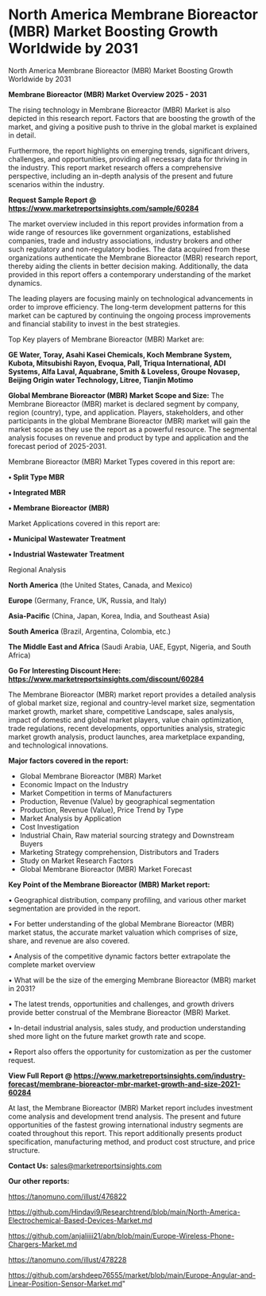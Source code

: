 # North America Membrane Bioreactor (MBR) Market Boosting Growth Worldwide by 2031
North America Membrane Bioreactor (MBR) Market Boosting Growth Worldwide by 2031

<Strong> Membrane Bioreactor (MBR) Market Overview 2025 - 2031</strong>

The rising technology in Membrane Bioreactor (MBR) Market is also depicted in this research report. Factors that are boosting the growth of the market, and giving a positive push to thrive in the global market is explained in detail.

Furthermore, the report highlights on emerging trends, significant drivers, challenges, and opportunities, providing all necessary data for thriving in the industry. This report market research offers a comprehensive perspective, including an in-depth analysis of the present and future scenarios within the industry.

<strong>Request Sample Report @ <a href=https://www.marketreportsinsights.com/sample/60284>https://www.marketreportsinsights.com/sample/60284</a></strong>

The market overview included in this report provides information from a wide range of resources like government organizations, established companies, trade and industry associations, industry brokers and other such regulatory and non-regulatory bodies. The data acquired from these organizations authenticate the Membrane Bioreactor (MBR) research report, thereby aiding the clients in better decision making. Additionally, the data provided in this report offers a contemporary understanding of the market dynamics.

The leading players are focusing mainly on technological advancements in order to improve efficiency. The long-term development patterns for this market can be captured by continuing the ongoing process improvements and financial stability to invest in the best strategies.

Top Key players of Membrane Bioreactor (MBR) Market are:

<strong>GE Water, Toray, Asahi Kasei Chemicals, Koch Membrane System, Kubota, Mitsubishi Rayon, Evoqua, Pall, Triqua International, ADI Systems, Alfa Laval, Aquabrane, Smith & Loveless, Groupe Novasep, Beijing Origin water Technology, Litree, Tianjin Motimo</strong>

<strong><b>Global Membrane Bioreactor (MBR) Market Scope and Size:</b></strong>
The Membrane Bioreactor (MBR) market is declared segment by company, region (country), type, and application. Players, stakeholders, and other participants in the global Membrane Bioreactor (MBR) market will gain the market scope as they use the report as a powerful resource. The segmental analysis focuses on revenue and product by type and application and the forecast period of 2025-2031.

Membrane Bioreactor (MBR) Market Types covered in this report are:

<strong>• Split Type MBR

• Integrated MBR

• Membrane Bioreactor (MBR)</strong>

Market Applications covered in this report are:

<strong>• Municipal Wastewater Treatment

• Industrial Wastewater Treatment</strong> 

Regional Analysis

<strong>North America</strong> (the United States, Canada, and Mexico)

<strong>Europe</strong> (Germany, France, UK, Russia, and Italy)

<strong>Asia-Pacific</strong> (China, Japan, Korea, India, and Southeast Asia)

<strong>South America</strong> (Brazil, Argentina, Colombia, etc.)

<strong>The Middle East and Africa</strong> (Saudi Arabia, UAE, Egypt, Nigeria, and South Africa)

<strong>Go For Interesting Discount Here: <a href=https://www.marketreportsinsights.com/discount/60284>https://www.marketreportsinsights.com/discount/60284</a></strong>

The Membrane Bioreactor (MBR) market report provides a detailed analysis of global market size, regional and country-level market size, segmentation market growth, market share, competitive Landscape, sales analysis, impact of domestic and global market players, value chain optimization, trade regulations, recent developments, opportunities analysis, strategic market growth analysis, product launches, area marketplace expanding, and technological innovations.

<strong><b>Major factors covered in the report:</b></strong>
<ul>
  <li>Global Membrane Bioreactor (MBR) Market </li>
  <li>Economic Impact on the Industry</li>
  <li>Market Competition in terms of Manufacturers</li>
  <li>Production, Revenue (Value) by geographical segmentation</li>
  <li>Production, Revenue (Value), Price Trend by Type</li>
  <li>Market Analysis by Application</li>
  <li>Cost Investigation</li>
  <li>Industrial Chain, Raw material sourcing strategy and Downstream Buyers</li>
  <li>Marketing Strategy comprehension, Distributors and Traders</li>
  <li>Study on Market Research Factors</li>
  <li>Global Membrane Bioreactor (MBR) Market Forecast</li>
</ul>

<strong><b>Key Point of the Membrane Bioreactor (MBR) Market report:</b></strong>

• Geographical distribution, company profiling, and various other market segmentation are provided in the report.

• For better understanding of the global Membrane Bioreactor (MBR) market status, the accurate market valuation which comprises of size, share, and revenue are also covered.

• Analysis of the competitive dynamic factors better extrapolate the complete market overview

• What will be the size of the emerging Membrane Bioreactor (MBR) market in 2031?

• The latest trends, opportunities and challenges, and growth drivers provide better construal of the Membrane Bioreactor (MBR) Market.

• In-detail industrial analysis, sales study, and production understanding shed more light on the future market growth rate and scope.

• Report also offers the opportunity for customization as per the customer request.

<strong><b>View Full Report @ <a href=https://www.marketreportsinsights.com/industry-forecast/membrane-bioreactor-mbr-market-growth-and-size-2021-60284>https://www.marketreportsinsights.com/industry-forecast/membrane-bioreactor-mbr-market-growth-and-size-2021-60284</a></b></strong>


At last, the Membrane Bioreactor (MBR) Market report includes investment come analysis and development trend analysis. The present and future opportunities of the fastest growing international industry segments are coated throughout this report. This report additionally presents product specification, manufacturing method, and product cost structure, and price structure.

<strong>Contact Us:</strong>
sales@marketreportsinsights.com

<strong>Our other reports:</strong>

<a href=https://tanomuno.com/illust/476822>https://tanomuno.com/illust/476822</a>

<a href=https://github.com/Hindavi9/Researchtrend/blob/main/North-America-Electrochemical-Based-Devices-Market.md>https://github.com/Hindavi9/Researchtrend/blob/main/North-America-Electrochemical-Based-Devices-Market.md</a>

<a href=https://github.com/anjaliiii21/abn/blob/main/Europe-Wireless-Phone-Chargers-Market.md>https://github.com/anjaliiii21/abn/blob/main/Europe-Wireless-Phone-Chargers-Market.md</a>

<a href=https://tanomuno.com/illust/478228>https://tanomuno.com/illust/478228</a>

<a href=https://github.com/arshdeep76555/market/blob/main/Europe-Angular-and-Linear-Position-Sensor-Market.md>https://github.com/arshdeep76555/market/blob/main/Europe-Angular-and-Linear-Position-Sensor-Market.md</a>"

